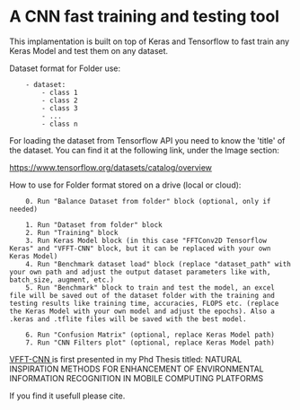 # A CNN fast training and testing tool

This implamentation is built on top of Keras and Tensorflow to fast train any Keras Model and test them on any dataset.

Dataset format for Folder use:
```
    - dataset:
        - class 1
        - class 2
        - class 3
        - ...
        - class n
```

For loading the dataset from Tensorflow API you need to know the 'title' of the dataset. You can find it at the following link, under the Image section:

<a href="https://www.tensorflow.org/datasets/catalog/overview"> https://www.tensorflow.org/datasets/catalog/overview </a>

How to use for Folder format stored on a drive (local or cloud):
```
    0. Run "Balance Dataset from folder" block (optional, only if needed)

    1. Run "Dataset from folder" block
    2. Run "Training" block
    3. Run Keras Model block (in this case "FFTConv2D Tensorflow Keras" and "VFFT-CNN" block, but it can be replaced with your own Keras Model)
    4. Run "Benchmark dataset load" block (replace "dataset_path" with your own path and adjust the output dataset parameters like with, batch_size, augment, etc.)
    5. Run "Benchmark" block to train and test the model, an excel file will be saved out of the dataset folder with the training and testing results like training time, accuracies, FLOPS etc. (replace the Keras Model with your own model and adjust the epochs). Also a .keras and .tflite files will be saved with the best model.

    6. Run "Confusion Matrix" (optional, replace Keras Model path)
    7. Run "CNN Filters plot" (optional, replace Keras Model path)
```

<a href="https://github.com/cococialin/vfft-cnn"> VFFT-CNN </a> is first presented in my Phd Thesis titled: NATURAL INSPIRATION METHODS FOR ENHANCEMENT OF ENVIRONMENTAL INFORMATION RECOGNITION IN MOBILE COMPUTING PLATFORMS

If you find it usefull please cite.
